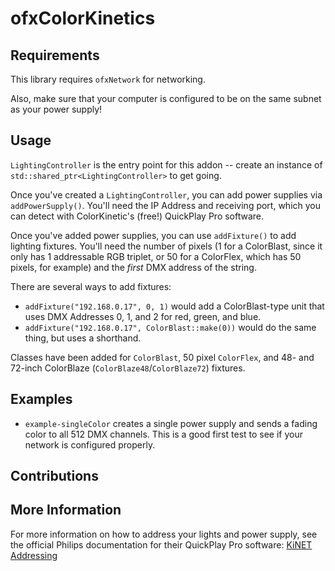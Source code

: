 # ofxColorKinetics

## Requirements
This library requires `ofxNetwork` for networking.

Also, make sure that your computer is configured to be on the same subnet as your power supply!

## Usage
`LightingController` is the entry point for this addon -- create an instance of `std::shared_ptr<LightingController>` to get going.

Once you've created a `LightingController`, you can add power supplies via `addPowerSupply()`.  You'll need the IP Address and receiving port, which you can detect with ColorKinetic's (free!) QuickPlay Pro software.

Once you've added power supplies, you can use `addFixture()` to add lighting fixtures.  You'll need the number of pixels (1 for a ColorBlast, since it only has 1 addressable RGB triplet, or 50 for a ColorFlex, which has 50 pixels, for example) and the *first* DMX address of the string.

There are several ways to add fixtures:

* `addFixture("192.168.0.17", 0, 1)` would add a ColorBlast-type unit that uses DMX Addresses 0, 1, and 2 for red, green, and blue.
* `addFixture("192.168.0.17", ColorBlast::make(0))` would do the same thing, but uses a shorthand.

Classes have been added for `ColorBlast`, 50 pixel `ColorFlex`, and 48- and 72-inch ColorBlaze (`ColorBlaze48`/`ColorBlaze72`) fixtures.

## Examples
* `example-singleColor` creates a single power supply and sends a fading color to all 512 DMX channels.  This is a good first test to see if your network is configured properly.

## Contributions

## More Information
For more information on how to address your lights and power supply, see the official Philips documentation for their QuickPlay Pro software: [KiNET Addressing](http://www.colorkinetics.com/support/addressing/)
